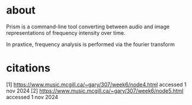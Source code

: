 # about

Prism is a command-line tool converting between audio and image representations of frequency intensity over time.

In praxtice, frequency analysis is performed via the fourier transform


# citations

[1] https://www.music.mcgill.ca/~gary/307/week6/node4.html accessed 1 nov 2024
[2] https://www.music.mcgill.ca/~gary/307/week6/node5.html accessed 1 nov 2024